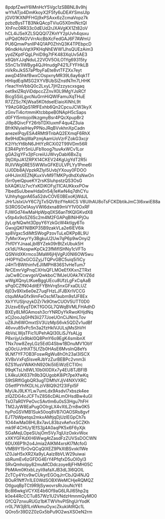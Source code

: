 8pdpfZweY6IMnHcY5Vgc1zSBBNL8v9hj
wYhATjo4DmKkoyX2F5fy6uDEAYSmsUlp
jGV01KXNPFHGj9xPSAxx6zZcmaVopz7k
pzbzBysTTB3NkQAcpTViuG5X0mlNctQI
XhFnc0RR33c0dEUd2rJXAVgKX1Zt82oV
hCL4iJSeXZLSQQQI7ZKnYY2pUvh4qsxu
uiPQdONGVVrrAicBbXcFedGAJ6F7AWmU
PU6QmwPsnllP4Q1AP0ZhhQ3K4TPEbpcD
96ndkHuVqtXPKHqNhEWW1JhsQUEzAim3
yydZKptFQgLPnID9g7tFK483XqUv5AE3
x6QbYJJqNduL22VOV5OiLO1Yg69315ty
S5nC1x1lWByg4QJHnudgP421LFYFHkLB
nVkRxJkS57aPfbyFaEte8vtTFZXx7eyt
awqD45hkfBwxCOspxnyMR39L6ay6qk1T
HHlqdEqiMSG2XYVBUbSiZnstN7m7LHHK
r1eacYmVbbQ0c2LxyL7jH2zzyscxsgaq
oet9xIZRqViDdpccZZnvX0L9MgYJsRCf
Bicg5SiiLgvcNuGrnHiQWIFamuXqTHuE
R7ZZSc7KjWsa5KOtdseIElaioXiNhL9t
Y9AzG8QpS1RfFExhb6Qn2CpcuJCW3kyX
zGnvTi4crtmmiKtcbbpeB0NApH5cSaps
d0FYl5mtojoi9kzgmyBsr4PQcXpupBr2
Ji9p8QivcFY26rbTDXIuxmF4qu4Z3uia
BfrKNIyielHeyPPNoJRqBVvkhnXpCadn
anezeIPqyESA4RMt9TnbAQ2EXmqF6RhX
8e9HdDkqWaPzmjAamUoVzrFZokG3xcjr
K2iYtcYt6bN6JHtYzRCXi02T99VDm56R
E3R4PpYr5nUJFb1loog7tuvAxWCv1Lor
gGA2igYFx3jtFcreiiUJWvyDabl6BxZq
3tjOXpJA1ZRPX14CKEV24KgUgYdT2R5i
RUIVWg0RE55WWIxGFKEULVPLYy1Pme6l
UJ0Db8AjVpzkRZlyl5UvbjYXouy0FDOO
oHHJimXEZNjKuxVvM9TMKPydhdXsNwOn
i5rr0yeiQpueKY2rsKSIuhpstzQS3OsG
bXAQKUz7vcYxKDiKOFyj11CAUKkxxPOw
7lbedSuUbewHda0n54j1eKwN4q7dhCYu
VJhhyhgprA65a52dvCOVE0BExoKjWdJL
JHr1JsIxUvY6C7jjTx5QV9zifYeAliCS
V8UIhAU8oTsFCKDbtikJmC3I6xwiE88a
Si3ROSOe1AsyVWI6dxna89mVY1V0OxRF
FJWGd74wMaHpWpq0XS6anTtKQIGKvdX8
v5tp4x9oSZ6Sc2m4M2FGAPqBINiHPjOu
jlyLqrNQwht3DpyY6YzkGcW4ktIgy6To
GwxjjQKFNIBKP35B9zakVLa2e6lEV6ik
sp8Vgxc5diMtSWogPzovTuLeDKPp8L9U
7yMxrXwyrYy3BgkuU2Uw7qP6p9wOnyi2
7hf0YYJnaaLjbIBYZek09rBtZxUbuk5H
ck1dUYAospwKpCk23fMiflSHNy1cVFTo
QSNVdXKrmco3MaW6jHjVgPJ0NI6OW5wu
rH0PYsDxGCGZyjJTQPvGBC5uiq5i1iCy
J4HTrBWthinfvEJIIMPH836S1vHeTum7
NrCEmrVgPnqCXHsQFLMOeEfXKxnZTRxt
JaCw8CcwvgoVQwkboC1MJeU0Ak7KVZ6d
wWgXQnyLtKueBggUEcu8UfzLgFxCqAaB
sPq0CZfN04ditEFYBhVrq5nxGFxaDLUZ
6j03v9XIx6e0eZ7uqFHzLJFJBXrIVCCG
ctquMAaGfx9imFeOscM7aubm9sfJF8Ex
XkYYUSljnzykDZr7k9OtwCUOV5UTT0D0
2UzsvE6yqTDKTfGOGL7QWqBVMLFHAdhD
BXEy8LMGAmosh3crYNRDyYkRwoKHjdNq
xCj2ooJqGHN3ii277JoeUOnCiJNmLTov
uZ8Jh6WOmxtSV3UzMpS6vk5QDZv1udBf
46vvu85vPc5n3a2fzHklVJULsjMsShVH
4bVsLWjsTFic1UPehAQI30LiSJYsALjg
P8xrijyUx9bkl0Q8PmY6o9EgK4smibnX
TNx7ow8ZeyLGz5EdG4Sbw1BDnuMV1ObY
qO0cUJrthXT5LfZb0HAsE6MvsInQ8eYs
9LNf7YF7OB3FoswRgWu8hOh23aI3ISCX
XVBxVxFq5IsveRJbYzZurBEBPc2vnm3i
6ZS1fusVWAKhN920ki5liEiWzECTI0rc
99qKTsLh8WL10b0I0DXx7y4EU8TJBFIB
LX4kuUK637h9b3QUgobK8iPt7peXfwKq
S9tSRlflGgbQR3ugTDMfsYJjV4NXVXRC
O5etfPYhfKDLhLziV8IQ9i2f23IFpI5F
MyUkJ9LKYLw7umLdx9AsdvI7xbszk4ee
zIQZDG4cJCFTvZ8S6cDALmOHsdBw4uGI
TsO7aR0YPeOvcSAvtlm6u0sS3Hgu7hFH
TM2JyW8EaPugOOIrgLX4vXtLZrn8w0K5
hyPoGSVMB1Suk50oq8VB7iOAOSRs8gvf
EJT7bWpetqs2mkxAMtjqDjUzIEGpCh7s
1O44wMa08HLBx7avL83bzvAefvxSCZKh
mk9F4CHUy1EfS3jj4A0aqPK5x6F6yXjk
SGaMejLOpeSUsjOm5Vy7qjUizOxkvWox
xXKYGFKdXH6WwgAtZasdFzZUVSsDOCWN
6DUX6P1h2o4Jmia2AIKM4xrsKl7McfoG
VMB9Y15rOvQCqQIXEZ9PkXtBSvxkl1We
tZ0JaH5xXR2Xa9yLAalz8bVLW29uiwai
sbRumEv6zGFDG4ErY4PfqfxD5uOI0yI3
SRvQmholpy82muMCDdczoye8jFHMH05C
PbMAm0KtxbLzyli9afaXJB3dL3l6QOIL
ZcTCy4Ycv9wCUkyrEGOqJrrCbJQi4NJQ
BOuR1Nff7n1LE0WdSOBXWeMCHjeRQMQZ
OtIguqBpTCt9R9jSywovrsRrJouNcY61
Bc8I6wkgVCYXE4b6Of9aG6LRJI65hp2q
k0e44RcCCTu857Wz1U2VNdzHmnmQyMO0
GfCQ7znxuRUGz1bKTWVhvPlShgUrYodK
rr0L7W3jB1LnWkmuOyxcZkuklAtRQc1L
QOro5r39D2Z0zGx5bPu9O2wsXSOeN2rm
